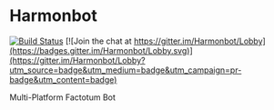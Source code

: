 # Harmonbot

[![Build Status](https://travis-ci.org/Harmon758/Harmonbot.svg?branch=master)](https://travis-ci.org/Harmon758/Harmonbot)
[![Join the chat at https://gitter.im/Harmonbot/Lobby](https://badges.gitter.im/Harmonbot/Lobby.svg)](https://gitter.im/Harmonbot/Lobby?utm_source=badge&utm_medium=badge&utm_campaign=pr-badge&utm_content=badge)

Multi-Platform Factotum Bot
